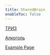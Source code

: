 ```yaml
---
title: SharedBrain
enableToc: false
---
```


[ТРИЗ](notes/triz.md)

[Алкоголь](notes/alcohol.md)

[Example Page](notes/example.md)




